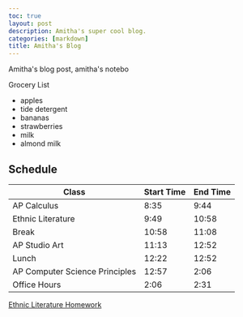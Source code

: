 ```yaml
---
toc: true
layout: post
description: Amitha's super cool blog.
categories: [markdown]
title: Amitha's Blog
---
```


Amitha's blog post, amitha's notebo

Grocery List
- apples
- tide detergent 
- bananas
- strawberries
- milk
- almond milk

## Schedule 

| Class | Start Time | End Time |
|---|---|---|
| AP Calculus | 8:35 | 9:44 |
| Ethnic Literature | 9:49 | 10:58 |
| Break | 10:58 | 11:08 |
| AP Studio Art | 11:13 | 12:52 |
| Lunch | 12:22 | 12:52 |
| AP Computer Science Principles | 12:57 | 2:06 |
| Office Hours | 2:06 | 2:31 |

[Ethnic Literature Homework](https://docs.google.com/document/d/1L1EbKAU1rPLgk3St7_e3WDEaUznyJkigYoc8Ikyxclk/edit)